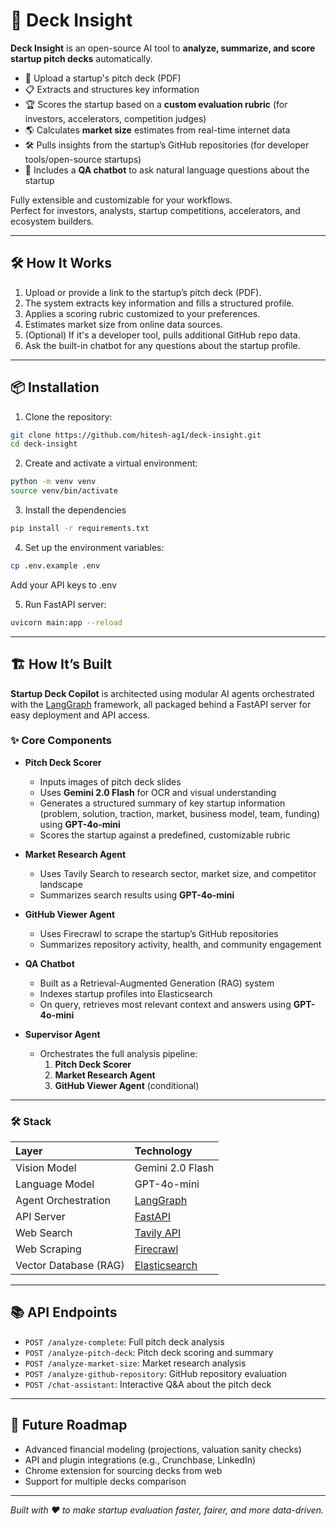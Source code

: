 # 🚀 Deck Insight

**Deck Insight** is an open-source AI tool to **analyze, summarize, and score startup pitch decks** automatically.

- 📄 Upload a startup's pitch deck (PDF)
- 📋 Extracts and structures key information
- 🏆 Scores the startup based on a **custom evaluation rubric** (for investors, accelerators, competition judges)
- 🌎 Calculates **market size** estimates from real-time internet data
- 🛠️ Pulls insights from the startup’s GitHub repositories (for developer tools/open-source startups)
- 💬 Includes a **QA chatbot** to ask natural language questions about the startup

Fully extensible and customizable for your workflows.  
Perfect for investors, analysts, startup competitions, accelerators, and ecosystem builders.

---

## 🛠 How It Works

1. Upload or provide a link to the startup’s pitch deck (PDF).
2. The system extracts key information and fills a structured profile.
3. Applies a scoring rubric customized to your preferences.
4. Estimates market size from online data sources.
5. (Optional) If it's a developer tool, pulls additional GitHub repo data.
6. Ask the built-in chatbot for any questions about the startup profile.

---

## 📦 Installation

1. Clone the repository:
```bash
git clone https://github.com/hitesh-ag1/deck-insight.git
cd deck-insight
```

2. Create and activate a virtual environment:
```bash
python -m venv venv
source venv/bin/activate
```

3. Install the dependencies
```bash
pip install -r requirements.txt
```

4. Set up the environment variables:
```bash
cp .env.example .env
```
Add your API keys to .env

5. Run FastAPI server:
```bash
uvicorn main:app --reload
```
---


## 🏗️ How It’s Built

**Startup Deck Copilot** is architected using modular AI agents orchestrated with the [LangGraph](https://langgraph.readthedocs.io/) framework, all packaged behind a FastAPI server for easy deployment and API access.

### ✨ Core Components

- **Pitch Deck Scorer**  
  - Inputs images of pitch deck slides
  - Uses **Gemini 2.0 Flash** for OCR and visual understanding
  - Generates a structured summary of key startup information (problem, solution, traction, market, business model, team, funding) using **GPT-4o-mini**
  - Scores the startup against a predefined, customizable rubric

- **Market Research Agent**  
  - Uses Tavily Search to research sector, market size, and competitor landscape
  - Summarizes search results using **GPT-4o-mini**

- **GitHub Viewer Agent**  
  - Uses Firecrawl to scrape the startup’s GitHub repositories
  - Summarizes repository activity, health, and community engagement

- **QA Chatbot**  
  - Built as a Retrieval-Augmented Generation (RAG) system
  - Indexes startup profiles into Elasticsearch
  - On query, retrieves most relevant context and answers using **GPT-4o-mini**

- **Supervisor Agent**  
  - Orchestrates the full analysis pipeline:
    1. **Pitch Deck Scorer**
    2. **Market Research Agent**
    3. **GitHub Viewer Agent** (conditional)

---

### 🛠️ Stack

| Layer | Technology |
|:---|:---|
| Vision Model | Gemini 2.0 Flash |
| Language Model | GPT-4o-mini |
| Agent Orchestration | [LangGraph](https://langgraph.readthedocs.io/) |
| API Server | [FastAPI](https://fastapi.tiangolo.com/) |
| Web Search | [Tavily API](https://docs.tavily.com/) |
| Web Scraping | [Firecrawl](https://firecrawl.dev/) |
| Vector Database (RAG) | [Elasticsearch](https://www.elastic.co/elasticsearch/) |


---

## 📚 API Endpoints

- ```POST /analyze-complete```: Full pitch deck analysis
- ```POST /analyze-pitch-deck```: Pitch deck scoring and summary
- ```POST /analyze-market-size```: Market research analysis
- ```POST /analyze-github-repository```: GitHub repository evaluation
- ```POST /chat-assistant```: Interactive Q&A about the pitch deck

---

## 🧩 Future Roadmap

- Advanced financial modeling (projections, valuation sanity checks)
- API and plugin integrations (e.g., Crunchbase, LinkedIn)
- Chrome extension for sourcing decks from web
- Support for multiple decks comparison

---

*Built with ❤️ to make startup evaluation faster, fairer, and more data-driven.*
